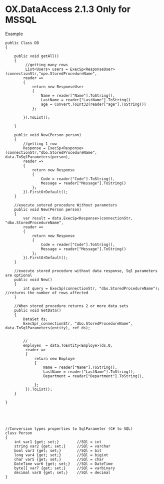 # OX.DataAccess 2.1.3 Only for MSSQL



Example
    
    public Class DB
    {        
    
        public void getAll()
        {    
             //getting many rows
             List<Users> users = ExecSp<ResponseUser>(connectionStr,"ope.StoredProcedureName",
            reader =>
            {
                return new ResponseUser
                {
                    Name = reader["Name"].ToString(),
                    LastName = reader["LastName"].ToString()
                    age = Convert.ToInt32(reader["age"].ToString())
                };

            }).ToList();
            
        }

        public void New(Person person)
        {  
            //getting 1 row
            Response = ExecSp<Response>(connectionStr,"dbo.StoredProcedureName", data.ToSqlParameters(person),
            reader =>
            {
                return new Response
                {
                    Code = reader["Code"].ToString(),
                    Message = reader["Message"].ToString()
                };
            }).FirstOrDefault();
        }

        //execute sotered procedure Without parameters
        public void New(Person person)
        {            
            var result = data.ExecSp<Response>(connectionStr, "dbo.StoredProcedureName",
            reader =>
            {
                return new Response
                {
                    Code = reader["Code"].ToString(),
                    Message = reader["Message"].ToString()
                };
            }).FirstOrDefault();
        }

        //execute stored procedure without data response, Sql parameters are optional
        public void New()
        {                       
            int query = ExecSp(connectionStr, "dbo.StoredProcedureName");  //returns the number of rows affected          
        }

        //When stored procedure returns 2 or more data sets
        public void GetData()
        {
            DataSet ds;
            ExecSp(_connectionStr, "dbo.StoredProcedureName", data.ToSqlParameters(entity), ref ds);


            //
            employes  = data.ToEntity<Employe>(ds,0,
             reader =>
             {
                 return new Employe
                 {                     
                     Name = reader["Name"].ToString(),
                     LastName = reader["LastName"].ToString(),
                     Department = reader["Department"].ToString(),

                 };
             }).ToList();
        }

    }

    



    //Conversion types properties to SqlParameter (C# to SQL)
    class Person
    {
        int var1 {get; set;}        //SQl = int
        string var2 {get; set;}     //SQl = varchar
        bool var3 {get; set;}       //SQl = bit
        long var4 {get; set;}       //SQl = bigint
        char var5 {get; set;}       //SQl = char
        DateTime var6 {get; set;}   //SQl = DateTime
        byte[] var7 {get; set;}     //SQl = varbinary
        decimal var8 {get; set;}    //SQl = decimal
    }